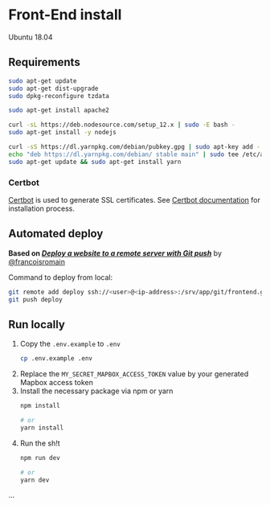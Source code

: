 # Front-End install

Ubuntu 18.04

## Requirements

```bash
sudo apt-get update
sudo apt-get dist-upgrade
sudo dpkg-reconfigure tzdata

sudo apt-get install apache2

curl -sL https://deb.nodesource.com/setup_12.x | sudo -E bash -
sudo apt-get install -y nodejs

curl -sS https://dl.yarnpkg.com/debian/pubkey.gpg | sudo apt-key add -
echo "deb https://dl.yarnpkg.com/debian/ stable main" | sudo tee /etc/apt/sources.list.d/yarn.list
sudo apt-get update && sudo apt-get install yarn
```

### Certbot

[Certbot](https://certbot.eff.org/) is used to generate SSL certificates.
See [Certbot documentation](https://certbot.eff.org/lets-encrypt/ubuntubionic-apache) for installation process.

## Automated deploy

**Based on [*Deploy a website to a remote server with Git push*](https://medium.com/@francoisromain/vps-deploy-with-git-fea605f1303b)** by [@francoisromain](https://github.com/francoisromain)

Command to deploy from local:
```bash
git remote add deploy ssh://<user>@<ip-address>:/srv/app/git/frontend.git
git push deploy
```

## Run locally

1. Copy the `.env.example` to `.env`
   ``` bash
   cp .env.example .env
   ```
2. Replace the `MY_SECRET_MAPBOX_ACCESS_TOKEN` value by your generated Mapbox access token
3. Install the necessary package via npm or yarn
   ``` bash
   npm install

   # or
   yarn install
   ```
4. Run the sh!t
   ``` bash
   npm run dev

   # or
   yarn dev
   ```
...
